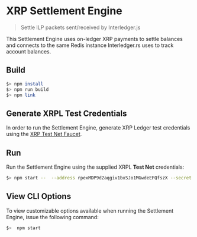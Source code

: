# XRP Settlement Engine
> Settle ILP packets sent/received by Interledger.js

This Settlement Engine uses on-ledger XRP payments to settle balances and connects to the same Redis instance Interledger.rs uses to track account balances.

## Build
```bash
$> npm install
$> npm run build
$> npm link
```

## Generate XRPL Test Credentials
In order to run the Settlement Engine, generate XRP Ledger test credentials using the [XRP Test Net Faucet](https://developers.ripple.com/xrp-test-net-faucet.html).

## Run 
Run the Settlement Engine using the supplied XRPL **Test Net** credentials:
```bash
$> npm start --  --address rpexMDP9d2aqgiv1bxSJo1MGwdeEFQfszX --secret ssj6KU1JeSS8NBznmX8JYryX9WuDn --testnet`
```

## View CLI Options
To view customizable options available when running the Settlement Engine, issue the following command:

```bash
$>  npm start
```
